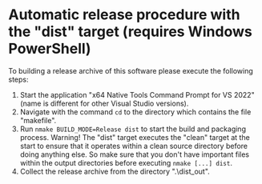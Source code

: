 <!--
SPDX-FileCopyrightText: 2024 Marcel Gosmann <thafiredragonofdeath@gmail.com>
SPDX-License-Identifier: CC0-1.0
-->

# Automatic release procedure with the "dist" target (requires Windows PowerShell)
To building a release archive of this software please execute the
following steps:
1. Start the application "x64 Native Tools Command Prompt for VS
   2022" (name is different for other Visual Studio versions).
2. Navigate with the command `cd` to the directory which contains
   the file "makefile".
3. Run `nmake BUILD_MODE=Release dist` to start the build and
   packaging process.
   Warning! The "dist" target executes the "clean" target at the
   start to ensure that it operates within a clean source directory
   before doing anything else. So make sure that you don't have
   important files within the output directories before executing
   `nmake [...] dist`.
4. Collect the release archive from the directory ".\dist_out".